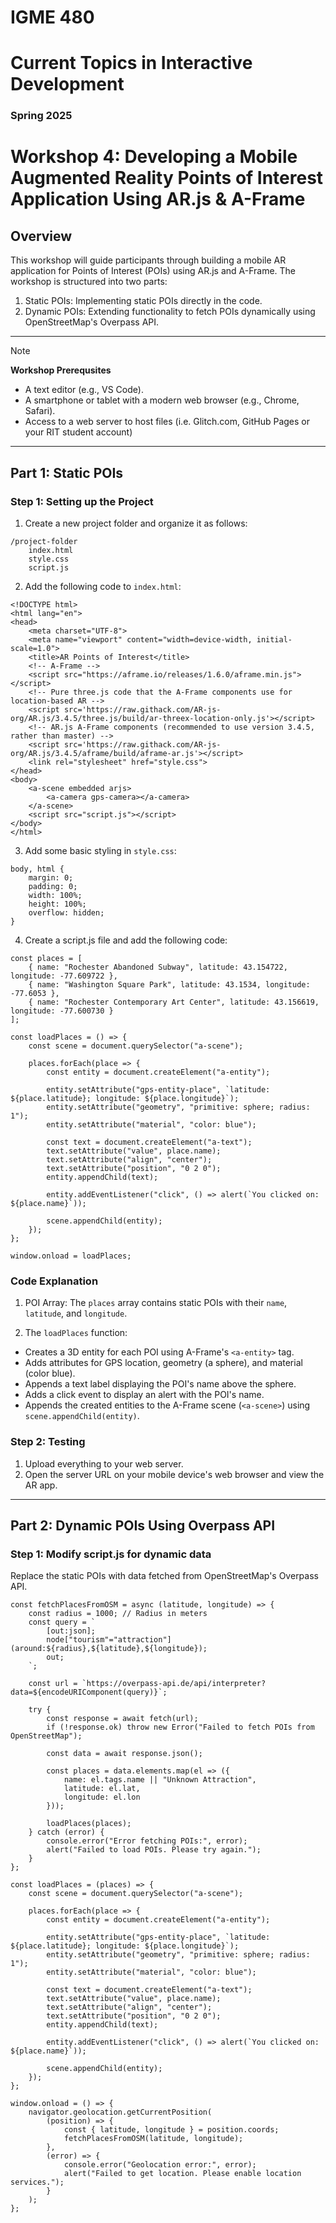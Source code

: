 # IGME 480

# Current Topics in Interactive Development

### Spring 2025

# Workshop 4: Developing a Mobile Augmented Reality Points of Interest Application Using AR.js & A-Frame

## Overview

This workshop will guide participants through building a mobile AR application for Points of Interest (POIs) using AR.js and A-Frame. The workshop is structured into two parts:

1. Static POIs: Implementing static POIs directly in the code.
2. Dynamic POIs: Extending functionality to fetch POIs dynamically using OpenStreetMap's Overpass API.

---

>[!NOTE]
> **Workshop Prerequsites**
- A text editor (e.g., VS Code).
- A smartphone or tablet with a modern web browser (e.g., Chrome, Safari).
- Access to a web server to host files (i.e. Glitch.com, GitHub Pages or your RIT student account)

---

## Part 1: Static POIs

### Step 1: Setting up the Project

1. Create a new project folder and organize it as follows:
```
/project-folder
    index.html
    style.css
    script.js
```

2. Add the following code to `index.html`:
```
<!DOCTYPE html>
<html lang="en">
<head>
    <meta charset="UTF-8">
    <meta name="viewport" content="width=device-width, initial-scale=1.0">
    <title>AR Points of Interest</title>
    <!-- A-Frame -->
    <script src="https://aframe.io/releases/1.6.0/aframe.min.js"></script>
    <!-- Pure three.js code that the A-Frame components use for location-based AR -->
    <script src='https://raw.githack.com/AR-js-org/AR.js/3.4.5/three.js/build/ar-threex-location-only.js'></script>
    <!-- AR.js A-Frame components (recommended to use version 3.4.5, rather than master) -->
    <script src='https://raw.githack.com/AR-js-org/AR.js/3.4.5/aframe/build/aframe-ar.js'></script>
    <link rel="stylesheet" href="style.css">
</head>
<body>
    <a-scene embedded arjs>
        <a-camera gps-camera></a-camera>
    </a-scene>
    <script src="script.js"></script>
</body>
</html>
```

3. Add some basic styling in `style.css`:
```
body, html {
    margin: 0;
    padding: 0;
    width: 100%;
    height: 100%;
    overflow: hidden;
}
```

4. Create a script.js file and add the following code:
```
const places = [
    { name: "Rochester Abandoned Subway", latitude: 43.154722, longitude: -77.609722 },
    { name: "Washington Square Park", latitude: 43.1534, longitude: -77.6053 },
    { name: "Rochester Contemporary Art Center", latitude: 43.156619, longitude: -77.600730 }
];

const loadPlaces = () => {
    const scene = document.querySelector("a-scene");

    places.forEach(place => {
        const entity = document.createElement("a-entity");

        entity.setAttribute("gps-entity-place", `latitude: ${place.latitude}; longitude: ${place.longitude}`);
        entity.setAttribute("geometry", "primitive: sphere; radius: 1");
        entity.setAttribute("material", "color: blue");

        const text = document.createElement("a-text");
        text.setAttribute("value", place.name);
        text.setAttribute("align", "center");
        text.setAttribute("position", "0 2 0");
        entity.appendChild(text);

        entity.addEventListener("click", () => alert(`You clicked on: ${place.name}`));

        scene.appendChild(entity);
    });
};

window.onload = loadPlaces;
```

### Code Explanation

1. POI Array: The `places` array contains static POIs with their `name`, `latitude`, and `longitude`.

2. The `loadPlaces` function:
- Creates a 3D entity for each POI using A-Frame's `<a-entity>` tag.
- Adds attributes for GPS location, geometry (a sphere), and material (color blue).
- Appends a text label displaying the POI's name above the sphere.
- Adds a click event to display an alert with the POI's name.
- Appends the created entities to the A-Frame scene (`<a-scene>`) using `scene.appendChild(entity)`.

### Step 2: Testing

1. Upload everything to your web server.
2. Open the server URL on your mobile device's web browser and view the AR app.

---

## Part 2: Dynamic POIs Using Overpass API

### Step 1: Modify script.js for dynamic data

Replace the static POIs with data fetched from OpenStreetMap's Overpass API.
```
const fetchPlacesFromOSM = async (latitude, longitude) => {
    const radius = 1000; // Radius in meters
    const query = `
        [out:json];
        node["tourism"="attraction"](around:${radius},${latitude},${longitude});
        out;
    `;

    const url = `https://overpass-api.de/api/interpreter?data=${encodeURIComponent(query)}`;

    try {
        const response = await fetch(url);
        if (!response.ok) throw new Error("Failed to fetch POIs from OpenStreetMap");

        const data = await response.json();

        const places = data.elements.map(el => ({
            name: el.tags.name || "Unknown Attraction",
            latitude: el.lat,
            longitude: el.lon
        }));

        loadPlaces(places);
    } catch (error) {
        console.error("Error fetching POIs:", error);
        alert("Failed to load POIs. Please try again.");
    }
};

const loadPlaces = (places) => {
    const scene = document.querySelector("a-scene");

    places.forEach(place => {
        const entity = document.createElement("a-entity");

        entity.setAttribute("gps-entity-place", `latitude: ${place.latitude}; longitude: ${place.longitude}`);
        entity.setAttribute("geometry", "primitive: sphere; radius: 1");
        entity.setAttribute("material", "color: blue");

        const text = document.createElement("a-text");
        text.setAttribute("value", place.name);
        text.setAttribute("align", "center");
        text.setAttribute("position", "0 2 0");
        entity.appendChild(text);

        entity.addEventListener("click", () => alert(`You clicked on: ${place.name}`));

        scene.appendChild(entity);
    });
};

window.onload = () => {
    navigator.geolocation.getCurrentPosition(
        (position) => {
            const { latitude, longitude } = position.coords;
            fetchPlacesFromOSM(latitude, longitude);
        },
        (error) => {
            console.error("Geolocation error:", error);
            alert("Failed to get location. Please enable location services.");
        }
    );
};
```